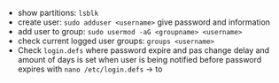 - show partitions: `lsblk`
- create user: `sudo adduser <username>` give password and information
- add user to group: `sudo usermod -aG <groupname> <username>`
- check current logged user groups: `groups <username>`
- Check `login.defs` where password expire and pas change delay and amount of days is set when user is being notified before password expires with `nano /etc/login.defs`  -> to